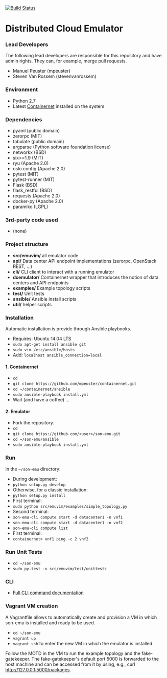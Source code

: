 [![Build Status](http://jenkins.sonata-nfv.eu/buildStatus/icon?job=son-emu)](http://jenkins.sonata-nfv.eu/job/son-emu)

# Distributed Cloud Emulator

### Lead Developers
The following lead developers are responsible for this repository and have admin rights. They can, for example, merge pull requests.

* Manuel Peuster (mpeuster)
* Steven Van Rossem (stevenvanrossem)

### Environment
* Python 2.7
* Latest [Containernet](https://github.com/mpeuster/containernet) installed on the system

### Dependencies
* pyaml (public domain)
* zerorpc (MIT)
* tabulate (public domain)
* argparse (Python software foundation license)
* networkx (BSD)
* six>=1.9 (MIT)
* ryu (Apache 2.0)
* oslo.config (Apache 2.0)
* pytest (MIT)
* pytest-runner (MIT)
* Flask (BSD)
* flask_restful (BSD)
* requests  (Apache 2.0)
* docker-py (Apache 2.0)
* paramiko (LGPL)

### 3rd-party code used
* (none)


### Project structure

* **src/emuvim/** all emulator code 
 * **api/** Data center API endpoint implementations (zerorpc, OpenStack REST, ...)
 * **cli/** CLI client to interact with a running emulator
 * **dcemulator/** Containernet wrapper that introduces the notion of data centers and API endpoints
 * **examples/** Example topology scripts
 * **test/** Unit tests
* **ansible/** Ansible install scripts
* **util/** helper scripts

### Installation
Automatic installation is provide through Ansible playbooks.

* Requires: Ubuntu 14.04 LTS
* `sudo apt-get install ansible git`
* `sudo vim /etc/ansible/hosts`
* Add: `localhost ansible_connection=local`

#### 1. Containernet
* `cd`
* `git clone https://github.com/mpeuster/containernet.git`
* `cd ~/containernet/ansible`
* `sudo ansible-playbook install.yml`
* Wait (and have a coffee) ...

#### 2. Emulator
* Fork the repository.
* `cd`
* `git clone https://github.com/<user>/son-emu.git`
* `cd ~/son-emu/ansible`
* `sudo ansible-playbook install.yml`


### Run

In the `~/son-emu` directory:

* During development:
 * `python setup.py develop`
* Otherwise, for a classic installation:
 * `python setup.py install`
* First terminal:
 * `sudo python src/emuvim/examples/simple_topology.py 
`
* Second terminal:
 * `son-emu-cli compute start -d datacenter1 -n vnf1`
 * `son-emu-cli compute start -d datacenter1 -n vnf2`
 * `son-emu-cli compute list`
* First terminal:
 * `containernet> vnf1 ping -c 2 vnf2`


### Run Unit Tests
* `cd ~/son-emu`
* `sudo py.test -v src/emuvim/test/unittests`

### CLI
* [Full CLI command documentation](https://github.com/sonata-nfv/son-emu/wiki/CLI-Command-Overview)

### Vagrant VM creation
A Vagrantfile allows to automatically create and provision a VM in which son-emu is installed and ready to be used.

* `cd ~/son-emu`
* `vagrant up`
* `vagrant ssh` to enter the new VM in which the emulator is installed.

Follow the MOTD in the VM to run the example topology and the fake-gatekeeper. The fake-gatekeeper's default port 5000 is forwarded to the host machine and can be accessed from it by using, e.g., curl http://127.0.0.1:5000/packages.

